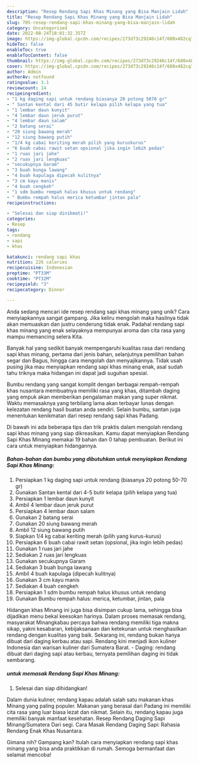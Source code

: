 ```yaml
---
description: "Resep Rendang Sapi Khas Minang yang Bisa Manjain Lidah"
title: "Resep Rendang Sapi Khas Minang yang Bisa Manjain Lidah"
slug: 705-resep-rendang-sapi-khas-minang-yang-bisa-manjain-lidah
category: Uncategorized
date: 2022-08-24T18:01:32.357Z
image: https://img-global.cpcdn.com/recipes/273d73c29246c14f/680x482cq70/rendang-sapi-khas-minang-foto-resep-utama.jpg
hideToc: false
enableToc: true
enableTocContent: false
thumbnail: https://img-global.cpcdn.com/recipes/273d73c29246c14f/680x482cq70/rendang-sapi-khas-minang-foto-resep-utama.jpg
cover: https://img-global.cpcdn.com/recipes/273d73c29246c14f/680x482cq70/rendang-sapi-khas-minang-foto-resep-utama.jpg
author: Admin
authorAv: notfound
ratingvalue: 3.1
reviewcount: 14
recipeingredient:
- "1 kg daging sapi untuk rendang biasanya 20 potong 5070 gr"
- " Santan kental dari 45 butir kelapa pilih kelapa yang tua"
- "1 lembar daun kunyit"
- "4 lembar daun jeruk purut"
- "4 lembar daun salam"
- "2 batang serai"
- "20 siung bawang merah"
- "12 siung bawang putih"
- "1/4 kg cabai keriting merah pilih yang kuruskurus"
- "6 buah cabai rawit setan opsional jika ingin lebih pedas"
- "1 ruas jari jahe"
- "2 ruas jari lengkuas"
- "secukupnya Garam"
- "3 buah bunga lawang"
- "4 buah kapulaga dipecah kulitnya"
- "3 cm kayu manis"
- "4 buah cengkeh"
- "1 sdm bumbu rempah halus khusus untuk rendang"
- " Bumbu rempah halus merica ketumbar jintan pala"
recipeinstructions:

- "Selesai dan siap dinikmati!"
categories:
- Resep
tags:
- rendang
- sapi
- khas

katakunci: rendang sapi khas 
nutrition: 226 calories
recipecuisine: Indonesian
preptime: "PT33M"
cooktime: "PT32M"
recipeyield: "3"
recipecategory: Dinner

---
```





Anda sedang mencari ide resep rendang sapi khas minang yang unik? Cara menyiapkannya sangat gampang. Jika keliru mengolah maka hasilnya tidak akan memuaskan dan justru cenderung tidak enak. Padahal rendang sapi khas minang yang enak selayaknya mempunyai aroma dan cita rasa yang mampu memancing selera Kita.





Banyak hal yang sedikit banyak mempengaruhi kualitas rasa dari rendang sapi khas minang, pertama dari jenis bahan, selanjutnya pemilihan bahan segar dan Bagus, hingga cara mengolah dan menyajikannya. Tidak usah pusing jika mau menyiapkan rendang sapi khas minang enak,      asal sudah tahu triknya maka hidangan ini dapat jadi suguhan spesial.














Bumbu rendang yang sangat komplit dengan berbagai rempah-rempah khas nusantara membuatnya memiliki rasa yang khas, ditambah daging yang empuk akan memberikan pengalaman makan yang super nikmat. Waktu memasaknya yang terbilang lama akan terbayar lunas dengan kelezatan rendang hasil buatan anda sendiri. Selain bumbu, santan juga menentukan kenikmatan dari resep rendang sapi khas Padang.






Di bawah ini ada beberapa tips dan trik praktis dalam mengolah rendang sapi khas minang yang siap dikreasikan. Kamu dapat menyiapkan Rendang Sapi Khas Minang memakai 19 bahan dan 0 tahap pembuatan. Berikut ini cara untuk menyiapkan hidangannya.

<!--inarticleads1-->

##### Bahan-bahan dan bumbu yang dibutuhkan untuk menyiapkan Rendang Sapi Khas Minang:

1. Persiapkan 1 kg daging sapi untuk rendang (biasanya 20 potong 50-70 gr)
1. Gunakan  Santan kental dari 4-5 butir kelapa (pilih kelapa yang tua)
1. Persiapkan 1 lembar daun kunyit
1. Ambil 4 lembar daun jeruk purut
1. Persiapkan 4 lembar daun salam
1. Gunakan 2 batang serai
1. Gunakan 20 siung bawang merah
1. Ambil 12 siung bawang putih
1. Siapkan 1/4 kg cabai keriting merah (pilih yang kurus-kurus)
1. Persiapkan 6 buah cabai rawit setan (opsional, jika ingin lebih pedas)
1. Gunakan 1 ruas jari jahe
1. Sediakan 2 ruas jari lengkuas
1. Gunakan secukupnya Garam
1. Sediakan 3 buah bunga lawang
1. Ambil 4 buah kapulaga (dipecah kulitnya)
1. Gunakan 3 cm kayu manis
1. Sediakan 4 buah cengkeh
1. Persiapkan 1 sdm bumbu rempah halus khusus untuk rendang
1. Gunakan  Bumbu rempah halus: merica, ketumbar, jintan, pala


Hidangan khas Minang ini juga bisa disimpan cukup lama, sehingga bisa dijadikan menu bekal keesokan harinya. Dalam proses memasak rendang, masyarakat Minangkabau percaya bahwa rendang memiliki tiga makna sikap, yakni kesabaran, kebijaksanaan dan ketekunan untuk menghasilkan rendang dengan kualitas yang baik. Sekarang ini, rendang bukan hanya dibuat dari daging kerbau atau sapi. Rendang kini menjadi ikon kuliner Indonesia dan warisan kuliner dari Sumatera Barat. - Daging: rendang dibuat dari daging sapi atau kerbau, ternyata pemilihan daging ini tidak sembarang. 

<!--inarticleads2-->

#####  untuk memasak Rendang Sapi Khas Minang:


1. Selesai dan siap dihidangkan!

Dalam dunia kuliner, rendang kapau adalah salah satu makanan khas Minang yang paling populer. Makanan yang berasal dari Padang ini memiliki cita rasa yang luar biasa lezat dan nikmat. Selain itu, rendang kapau juga memiliki banyak manfaat kesehatan. Resep Rendang Daging Sapi Minang/Sumatera Dari segi. Cara Masak Rendang Daging Sapi: Rahasia Rendang Enak Khas Nusantara. 

Gimana nih? Gampang kan? Itulah cara menyiapkan rendang sapi khas minang yang bisa anda praktikkan di rumah. Semoga bermanfaat dan selamat mencoba!
